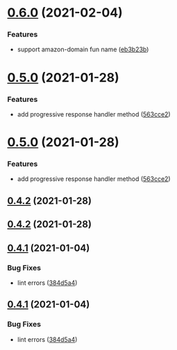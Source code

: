 # [0.6.0](https://github.com/talkyjs/ssml/compare/v0.5.0...v0.6.0) (2021-02-04)


### Features

* support amazon-domain fun name ([eb3b23b](https://github.com/talkyjs/ssml/commit/eb3b23b2b9ba1cac54b2db9876eaa228dbb7362e))



# [0.5.0](https://github.com/talkyjs/ssml/compare/v0.4.2...v0.5.0) (2021-01-28)


### Features

* add progressive response handler method ([563cce2](https://github.com/talkyjs/ssml/commit/563cce21a8b8118db540264f8678948c04ddb6c6))

# [0.5.0](https://github.com/talkyjs/ssml/compare/v0.4.2...v0.5.0) (2021-01-28)


### Features

* add progressive response handler method ([563cce2](https://github.com/talkyjs/ssml/commit/563cce21a8b8118db540264f8678948c04ddb6c6))



## [0.4.2](https://github.com/talkyjs/ssml/compare/v0.4.1...v0.4.2) (2021-01-28)

## [0.4.2](https://github.com/talkyjs/ssml/compare/v0.4.1...v0.4.2) (2021-01-28)



## [0.4.1](https://github.com/talkyjs/ssml/compare/v0.4.0...v0.4.1) (2021-01-04)


### Bug Fixes

* lint errors ([384d5a4](https://github.com/talkyjs/ssml/commit/384d5a4f84af2de4004410cdc8ce5a3a2da3ca93))

## [0.4.1](https://github.com/talkyjs/ssml/compare/v0.4.0...v0.4.1) (2021-01-04)


### Bug Fixes

* lint errors ([384d5a4](https://github.com/talkyjs/ssml/commit/384d5a4f84af2de4004410cdc8ce5a3a2da3ca93))



